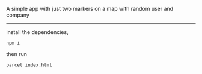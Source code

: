 A simple app with just two markers on a map with random user and company

---

install the dependencies,

```
npm i
```

then run

```
parcel index.html
```
